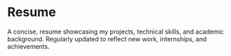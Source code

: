 # Resume
A concise, resume showcasing my projects, technical skills, and academic background. Regularly updated to reflect new work, internships, and achievements.
